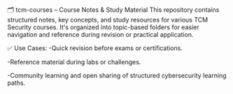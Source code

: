 🗂️ tcm-courses – Course Notes & Study Material
This repository contains structured notes, key concepts, and study resources for various TCM Security courses. It's organized into topic-based folders for easier navigation and reference during revision or practical application.


✅ Use Cases:
-Quick revision before exams or certifications.

-Reference material during labs or challenges.

-Community learning and open sharing of structured cybersecurity learning paths.
